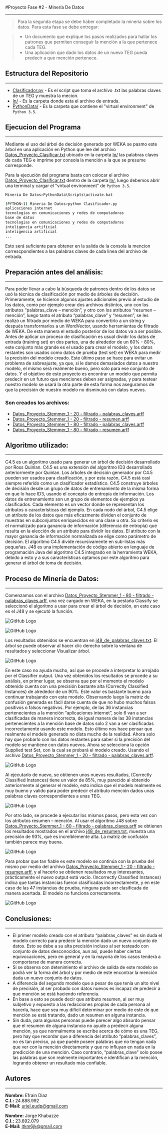 #Proyecto Fase #2 - Minería De Datos
- - - -

>Para la segunda etapa se debe haber completado la minería sobre los datos. Para esta fase se debe entregar:

> - Un documento que explique los pasos realizados para hallar los patrones que permiten conseguir la
mención a la que pertenece cada TEG.
> - Una aplicación que dado los datos de un nuevo TEG pueda predecir a que mención pertenece.

## Estructura del Repositorio
- - - -

* [Clasificador.py] - Es el script que toma el archivo .txt las palabras claves de un TEG y muestra la mecion.
* [In/] - Es la carpeta donde esta el archivo de entrada.
* [PythonData/] - Es la carpeta que contiene el "virtual environment" de `Python 3.5`.

## Ejecucion del Programa
- - - -

Mediante el uso del árbol de decisión generado por WEKA se pasmo este árbol en una aplicación en Python que lee del archivo [Datos_Proyecto_Clasificar.txt] ubicado en la carpeta [In/] las palabras claves de cada TEG e imprime por consola la mención a la que se presume corresponde.

Para la ejecución del programa basta con colocar el archivo [Datos_Proyecto_Clasificar.txt] dentro de la carpeta [In/], luego debemos abrir una terminal y cargar el "virtual environment" de `Python 3.5`.

```bash
Mineria De Datos>PythonData\Scripts\activate.bat

(PYTHON~1) Mineria De Datos>python Clasificador.py
aplicaciones internet
tecnologias en comunicaciones y redes de computadoras
base de datos
tecnologias en comunicaciones y redes de computadoras
inteligencia artificial
inteligencia artificial
...
```

Esto será suficiente para obtener en la salida de la consola la mencion correscpondientes a las palabras claves de cada linea del archivo de entrada.

## Preparación antes del análisis:
- - - -

Para poder llevar a cabo la búsqueda de patrones dentro de los datos se usó la técnica de clasificación por medio de árboles de decisión. 
Primeramente, se hicieron algunos ajustes adicionales previo al estudio de los datos, como por ejemplo crear dos archivos distintos, uno con los atributos “palabras_clave – mención”, y otro con los atributos “resumen – mención”, luego tanto el atributo “palabras_clave” y “resumen”, se les realizó un filtrado por medio de WEKA para convertirlo a un string y después transformarlos a un WordVector, usando herramientas de filtrado de WEKA. De esta manera el estudio posterior de los datos va a ser posible.
Antes de aplicar un proceso de clasificación es usual dividir los datos de entrada (training set) en dos partes, una de alrededor de un 60% - 80%, este conjunto más grande es el usado para crear el modelo, y los datos restantes son usados como datos de prueba (test set) en WEKA para medir la precisión del modelo creado. Este último paso se hace para evitar un problema de sobreajuste, ya que, si le damos demasiados datos a nuestro modelo, el mismo será realmente bueno, pero solo para ese conjunto de datos. Y el objetivo de este proyecto es encontrar un modelo que permita predecir en un futuro que menciones deben ser asignadas, y para testear nuestro modelo se usará la otra parte de esta forma nos aseguramos de que la precisión de nuestro modelo no disminuirá con datos nuevos.

### Son creados los archivos:
- [Datos_Proyecto_Stemmer_1 - 20 - filtrado - palabras_claves.arff]
- [Datos_Proyecto_Stemmer_1 - 20 - filtrado - resumen.arff]
- [Datos_Proyecto_Stemmer_1 - 80 - filtrado - palabras_claves.arff]
- [Datos_Proyecto_Stemmer_1 - 80 - filtrado - resumen.arff]

## Algoritmo utilizado:
- - - -

C4.5 es un algoritmo usado para generar un árbol de decisión desarrollado por Ross Quinlan. C4.5 es una extensión del algoritmo ID3 desarrollado anteriormente por Quinlan. Los árboles de decisión generador por C4.5 pueden ser usados para clasificación, y por esta razón, C4.5 está casi siempre referido como un clasificador estadístico.
C4.5 construye árboles de decisión desde un grupo de datos de entrenamiento de la misma forma en que lo hace ID3, usando el concepto de entropía de información. Los datos de entrenamiento son un grupo de elementos de ejemplos ya clasificados. Cada elemento es un vector donde se representan los atributos o características del ejemplo.
En cada nodo del árbol, C4.5 elige un atributo de los datos que más eficazmente dividen el conjunto de muestras en subconjuntos enriquecidos en una clase u otra. Su criterio es el normalizado para ganancia de información (diferencia de entropía) que resulta en la elección de un atributo para dividir los datos. El atributo con la mayor ganancia de información normalizada se elige como parámetro de decisión. El algoritmo C4.5 divide recursivamente en sub-listas más pequeñas.
J48 es una implementación de código abierto en lenguaje de programación Java del algoritmo C4.5 integrado en la herramienta WEKA, debido a esto y a sus características optamos por este algoritmo para generar el árbol de toma de decisión.

## Proceso de Minería de Datos:
- - - -

Comenzamos con el archivo [Datos_Proyecto_Stemmer_1 - 80 - filtrado - palabras_claves.arff], una vez cargado en WEKA, en la pestaña Classify se seleccionó el algoritmo a usar para crear el árbol de decisión, en este caso es el J48 y se ejecutó la función.

![GitHub Logo](./img/1.png)

![GitHub Logo](./img/2.png)

Los resultados obtenidos se encuentran en [j48_de_palabras_claves.txt].
El árbol se puede observar al hacer clic derecho sobre la ventana de resultados y seleccionar Visualizar árbol.

![GitHub Logo](./img/3.png)

En este caso no ayuda mucho, así que se procede a interpretar lo arrojado por el Classifier output.
Una vez obtenidos los resultados se procede a su análisis, en primer lugar, se observa que por el momento el modelo obtenido cuenta con una precisión bastante alta (Correctly Classified Instances) de alrededor de un 90%. Este valor es bastante bueno para continuar trabajando con este modelo.
Observando luego la matriz de confusión generada es fácil darse cuenta de que no hubo muchos falsos positivos o falsos negativos. Por ejemplo, de las 36 instancias pertenecientes a la mención “aplicaciones internet”, solo 6 van a ser clasificadas de manera incorrecta, de igual manera de las 38 instancias pertenecientes a la mención base de datos solo 2 van a ser clasificadas incorrectamente usando este modelo. 
Esto último nos hace pensar que realmente el modelo generado no dista mucho de la realidad. Ahora solo hay que probarlo con los datos restantes para saber si la precisión del modelo se mantiene con datos nuevos.
Ahora se selecciona la opción Supplied test Set, con la cual se probará el modelo creado. Usando el archivo [Datos_Proyecto_Stemmer_1 - 20 - filtrado - palabras_claves.arff]. 

![GitHub Logo](./img/4.png)

Al ejecutarlo de nuevo, se obtienen unos nuevos resultados, (Correctly Classified Instances) tiene un valor de 85%, muy parecido al obtenido anteriormente al generar el modelo, esto indica que el modelo realmente es muy bueno y valido para poder predecir el atributo mención dados unas palabras claves correspondientes a unas TEG.

![GitHub Logo](./img/5.png)

Por otro lado, se procede a ejecutar los mismos pasos, pero esta vez con los atributos resumen – mención. Al usar el algoritmo J48 sobre [Datos_Proyecto_Stemmer_1 - 80 - filtrado - palabras_claves.arff] se obtienen los resultados mostrados en el archivo [j48_de_resumen.txt], muestra una precisión de 93%, qué es increíblemente alta.  La matriz de confusión también parece muy buena.

![GitHub Logo](./img/6.png)

Para probar que tan fiable es este modelo se continúa con la prueba del mismo por medio del archivo [Datos_Proyecto_Stemmer_1 - 20 - filtrado - resumen.arff], y al hacerlo se obtienen resultados muy interesantes, prácticamente el nuevo output  está vacío. (Incorrectly Classified Instances) indica que tantas instancias fueron clasificadas incorrectamente, y en este caso de las 47 instancias de prueba, ninguna pudo ser clasificada de manera acertada. El modelo no funciona correctamente.

![GitHub Logo](./img/7.png)

## Conclusiones:
- - - -

- El primer modelo creado con el atributo “palabras_claves” es sin duda el modelo correcto para predecir la mención dado un nuevo conjunto de datos. Esto se debe a su alta precisión incluso al ser testeado con conjunto de datos desconocidos, aun así, puede haber ciertas equivocaciones, pero en general y en la mayoría de los casos tenderá a comportarse de manera correcta.
- Si se observa con detenimiento el archivo de salida de este modelo se podrá ver la forma del árbol y por medio de este encontrar la mención dada un nuevo conjunto de datos.
- A diferencia del segundo modelo que a pesar de que tenía un alto nivel de precisión, al ser probado con datos nuevos es incapaz de predecir a que mención se está haciendo referencia.
- En base a esto se puede decir que atributo resumen, al ser muy subjetivo y expuesto a las redacciones propias de cada persona al hacerla, hace que sea muy difícil determinar por medio de este de que mención se está tratando, dado un resumen en alguna instancia.
- Sin duda, para algunas personas puede parecer algo absurdo pensar que el resumen de alguna instancia no ayude a predecir alguna mención, ya que normalmente se escribe acerca de cómo es una TEG, pero hay que recordar que a diferencia del atributo “palabras_claves”, no es tan preciso, ya que puede poseer palabras que no tengan nada que ver con la mención directamente y que no influyan en nada en la predicción de una mención. Caso contrario, “palabras_clave” solo posee las palabras que son realmente importantes e identifican a la mención, logrando obtener un resultado más confiable.

## Autores
- - - -
**Nombre:** Efrain Diaz  
**C.I.:** 24.888.992  
**E-Mail:** uriel.eudp@gmail.com

**Nombre:** Jorge Khabazze  
**C.I.:** 23.692.079  
**E-Mail:** jtkm6jk@gmail.com

   [Clasificador.py]: <./Clasificador.py>
   [In/]: <./In/>
   [PythonData/]: <./PythonData/>
   [Datos_Proyecto_Stemmer_1 - 20 - filtrado - palabras_claves.arff]: <./Datos_Proyecto_Stemmer_1-20-filtrado-palabras_claves.arff>
   [Datos_Proyecto_Stemmer_1 - 20 - filtrado - resumen.arff]: <./Datos_Proyecto_Stemmer_1-20-filtrado-resumen.arff]>
   [Datos_Proyecto_Stemmer_1 - 80 - filtrado - palabras_claves.arff]: <./Datos_Proyecto_Stemmer_1-80-filtrado-palabras_claves.arff]>
   [Datos_Proyecto_Stemmer_1 - 80 - filtrado - resumen.arff]: <"./Datos_Proyecto_Stemmer_1-80-filtrado-resumen.arff">
   [Datos_Proyecto_Clasificar.txt]: <./In/Datos_Proyecto_Clasificar.txt>
   [j48_de_palabras_claves.txt]: <./j48_de_palabras_claves.txt>
   [j48_de_resumen.txt]: <./j48_de_resumen.txt>
   [j48_de_palabras claves_test.txt]: <./j48_de_palabras_claves_test.txt>
   [j48_de_resumen_test.txt]: <./j48_de_resumen_test.txt>